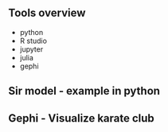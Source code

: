 ## Tools overview
* python
* R studio
* jupyter
* julia
* gephi

## Sir model - example in python

## Gephi - Visualize karate club
